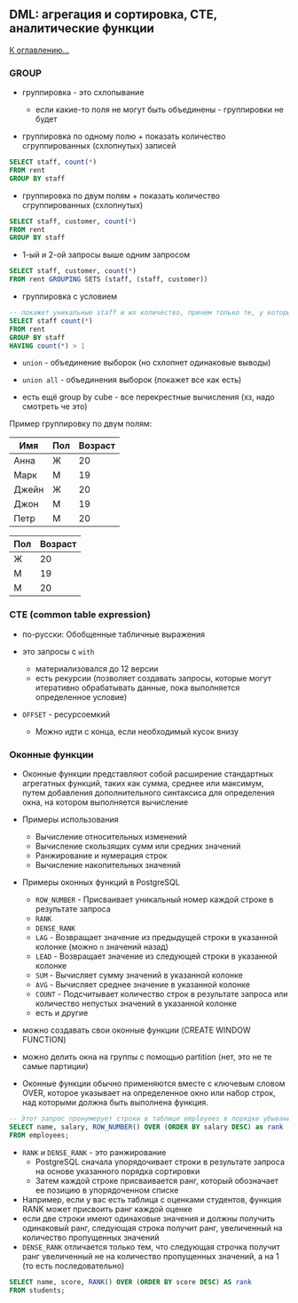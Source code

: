 ## DML: агрегация и сортировка, CTE, аналитические функции

[К оглавлению...](/README.md)

### GROUP

- группировка - это схлопывание
    - если какие-то поля не могут быть объединены - группировки не будет

- группировка по одному полю + показать количество сгруппированных (схлопнутых) записей

```sql
SELECT staff, count(*)
FROM rent
GROUP BY staff
```

- группировка по двум полям + показать количество сгруппированных (схлопнутых)

```sql
SELECT staff, customer, count(*)
FROM rent
GROUP BY staff
```

- 1-ый и 2-ой запросы выше одним запросом

```sql
SELECT staff, customer, count(*)
FROM rent GROUPING SETS (staff, (staff, customer))
```

- группировка с условием

```sql
-- покажет уникальные staff и их количество, причем только те, у которых кол-во > 1
SELECT staff count(*)
FROM rent
GROUP BY staff
HAVING count(*) > 1
```

- `union` - объединение выборок (но схлопнет одинаковые выводы)
- `union all` - объединения выборок (покажет все как есть)

- есть ещё group by cube - все перекрестные вычисления (хз, надо смотреть че это)

Пример группировку по двум полям:

| Имя   | Пол | Возраст |
|-------|-----|---------|
| Анна  | Ж   | 20      |
| Марк  | М   | 19      |
| Джейн | Ж   | 20      |
| Джон  | М   | 19      |
| Петр  | М   | 20      |

| Пол | Возраст |
|-----|---------|
| Ж   | 20      |
| М   | 19      |
| М   | 20      |

### CTE (common table expression)

- по-русски: Обобщенные табличные выражения
- это запросы с `with`
    - материализовался до 12 версии
    - есть рекурсии (позволяет создавать запросы, которые могут итеративно обрабатывать данные, пока выполняется
      определенное условие)

- `OFFSET` - ресурсоемкий
    - Можно идти с конца, если необходимый кусок внизу

### Оконные функции

- Оконные функции представляют собой расширение стандартных агрегатных функций, таких как сумма, среднее или максимум,
  путем добавления дополнительного синтаксиса для определения окна, на котором выполняется вычисление

- Примеры использования
  - Вычисление относительных изменений
  - Вычисление скользящих сумм или средних значений
  - Ранжирование и нумерация строк
  - Вычисление накопительных значений

- Примеры оконных функций в PostgreSQL
    - `ROW_NUMBER` - Присваивает уникальный номер каждой строке в результате запроса
    - `RANK`
    - `DENSE_RANK`
    - `LAG` - Возвращает значение из предыдущей строки в указанной колонке (можно `n` значений назад)
    - `LEAD` - Возвращает значение из следующей строки в указанной колонке
    - `SUM` - Вычисляет сумму значений в указанной колонке
    - `AVG` - Вычисляет среднее значение в указанной колонке
    - `COUNT` - Подсчитывает количество строк в результате запроса или количество непустых значений в указанной колонке
    - есть и другие

- можно создавать свои оконные функции (CREATE WINDOW FUNCTION)
- можно делить окна на группы с помощью partition (нет, это не те самые партиции)
- Оконные функции обычно применяются вместе с ключевым словом OVER, которое указывает на определенное окно или набор
  строк, над которыми должна быть выполнена функция.

```sql
-- Этот запрос пронумерует строки в таблице employees в порядке убывания зарплаты и вернет столбцы name, salary и rank.
SELECT name, salary, ROW_NUMBER() OVER (ORDER BY salary DESC) as rank
FROM employees;
```

- `RANK` и `DENSE_RANK` - это ранжирование
    - PostgreSQL сначала упорядочивает строки в результате запроса на основе указанного порядка сортировки
    - Затем каждой строке присваивается ранг, который обозначает ее позицию в упорядоченном списке
- Например, если у вас есть таблица с оценками студентов, функция RANK может присвоить ранг каждой оценке
- если две строки имеют одинаковые значения и должны получить одинаковый ранг, следующая строка получит ранг,
  увеличенный на количество пропущенных значений
- `DENSE_RANK` отличается только тем, что следующая строчка получит ранг увеличенный не на количество пропущенных
  значений, а на 1 (то есть последовательно)

```sql
SELECT name, score, RANK() OVER (ORDER BY score DESC) AS rank
FROM students;
```
